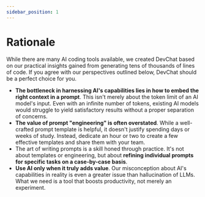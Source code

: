 ```yaml
---
sidebar_position: 1
---
```


# Rationale

While there are many AI coding tools available, we created DevChat based on our practical insights gained from generating tens of thousands of lines of code. If you agree with our perspectives outlined below, DevChat should be a perfect choice for you.

- **The bottleneck in harnessing AI's capabilities lies in how to embed the right context in a prompt**. This isn't merely about the token limit of an AI model's input. Even with an infinite number of tokens, existing AI models would struggle to yield satisfactory results without a proper separation of concerns.
- **The value of prompt "engineering" is often overstated**. While a well-crafted prompt template is helpful, it doesn't justify spending days or weeks of study. Instead, dedicate an hour or two to create a few effective templates and share them with your team.
- The art of writing prompts is a skill honed through practice. It's not about templates or engineering, but about **refining individual prompts for specific tasks on a case-by-case basis**.
- **Use AI only when it truly adds value**. Our misconception about AI's capabilities in reality is even a greater issue than hallucination of LLMs. What we need is a tool that boosts productivity, not merely an experiment.
